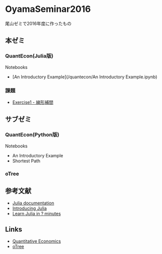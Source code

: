 # OyamaSeminar2016
尾山ゼミで2016年度に作ったもの



## 本ゼミ

### QuantEcon(Julia版)

Notebooks

* [An Introductory Example](/quantecon/An Introductory Example.ipynb)

### 課題

* [Exercise1 - 線形補間](/exercise/ex01)

## サブゼミ

### QuantEcon(Python版)

Notebooks

* An Introductory Example
* Shortest Path

### oTree


## 参考文献

* [Julia documentation](http://docs.julialang.org/en/release-0.4/manual/)
* [Introducing Julia](https://en.wikibooks.org/wiki/Introducing_Julia/)
* [Learn Julia in ? minutes](https://learnxinyminutes.com/docs/julia/)

## Links

* [Quantitative Economics](http://quant-econ.net/index.html)
* [oTree](http://www.otree.org/)